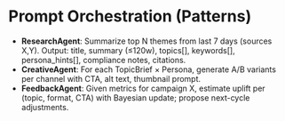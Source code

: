 # Prompt Orchestration (Patterns)

- **ResearchAgent**: Summarize top N themes from last 7 days (sources X,Y). Output: title, summary (≤120w), topics[], keywords[], persona_hints[], compliance notes, citations.
- **CreativeAgent**: For each TopicBrief × Persona, generate A/B variants per channel with CTA, alt text, thumbnail prompt.
- **FeedbackAgent**: Given metrics for campaign X, estimate uplift per (topic, format, CTA) with Bayesian update; propose next-cycle adjustments.
